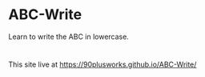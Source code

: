 # ABC-Write
Learn to write the ABC in lowercase.
#
This site live at https://90plusworks.github.io/ABC-Write/
